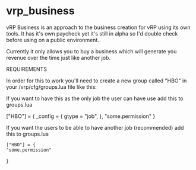 # vrp_business
vRP Business is an approach to the business creation for vRP using its own tools.
It has it's own paycheck yet it's still in alpha so I'd double check before using on a public environment.

Currently it only allows you to buy a business which will generate you revenue over the time just like another job.

REQUIREMENTS

In order for this to work you'll need to create a new group called "HBO" in your /vrp/cfg/groups.lua file like this:

If you want to have this as the only job the user can have use add this to groups.lua

  ["HBO"] = {
      _config = { 
      gtype = "job",
    },
	"some.permission"
  }
  
  If you want the users to be able to have another job (recommended) add this to groups.lua
  
    ["HBO"] = {
    "some.permission"
  }
  
  
